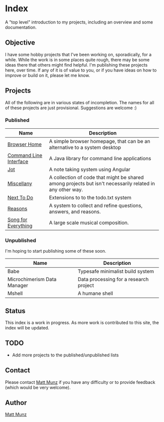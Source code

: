 # Index

A "top level" introduction to my projects, including an overview and some documentation.

## Objective

I have some hobby projects that I've been working on, sporadically, for a while. While the 
work is in some places quite rough, there may be some ideas there that others might find 
helpful. I'm publishing these projects here, over time. If any of it is of value to you, 
or if you have ideas on how to improve or build on it, please let me know.

## Projects

All of the following are in various states of incompletion. The names for all of these 
projects are just provisional. Suggestions are welcome :) 

### Published

| Name                      | Description                                |
| ------------------------- | ------------------------------------------ |
| [Browser Home](https://github.com/mattmunz/BrowserHome)                    | A simple browser homepage, that can be an alternative to a system desktop |
| [Command Line Interface](https://github.com/mattmunz/CommandLineInterface) | A Java library for command line applications |
| [Jot](https://github.com/mattmunz/Jot)          | A note taking system using Angular         |
| [Miscellany](https://github.com/mattmunz/Miscellany)                       | A collection of code that might be shared among projects but isn't necessarily related in any other way. |
| [Next To Do](https://github.com/mattmunz/NextToDo)                         | Extensions to to the todo.txt system       | 
| [Reasons](https://github.com/mattmunz/Reasons)                             | A system to collect and refine questions, answers, and reasons. |
| [Song for Everything](https://github.com/mattmunz/SongForEverything)       | A large scale musical composition. |

### Unpublished

I'm hoping to start publishing some of these soon.

| Name                      | Description                                |
| ------------------------- | ------------------------------------------ |
| Babe                      | Typesafe minimalist build system           |
| Microchimerism Data Manager | Data processing for a research project     |
| Mshell                      | A humane shell                             |

## Status

This index is a work in progress. As more work is contributed to this site, the index will 
be updated.

## TODO 

* Add more projects to the published/unpublished lists

## Contact

Please contact [Matt Munz](https://github.com/mattmunz) if you have any difficulty or 
to provide feedback (which would be very welcome).

## Author

[Matt Munz](https://github.com/mattmunz)
